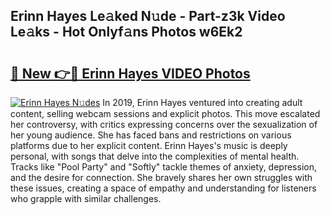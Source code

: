 ## Erinn Hayes Le𝚊ked N𝚞de - Part-z3k Video Le𝚊ks - Hot Onlyf𝚊ns Photos w6Ek2

# <h2><a href="http://ac3223.deff.icu/?id=Erinn+Hayes">🔗 New 👉🔴 Erinn Hayes VIDEO Photos</a></h2>

[![Erinn Hayes N𝚞des](https://i.imgur.com/rIISA9y.gif)](http://ac3223.deff.icu/?id=Erinn+Hayes)
In 2019, Erinn Hayes ventured into creating adult content, selling webcam sessions and explicit photos. This move escalated her controversy, with critics expressing concerns over the sexualization of her young audience. She has faced bans and restrictions on various platforms due to her explicit content. Erinn Hayes's music is deeply personal, with songs that delve into the complexities of mental health. Tracks like "Pool Party" and "Softly" tackle themes of anxiety, depression, and the desire for connection. She bravely shares her own struggles with these issues, creating a space of empathy and understanding for listeners who grapple with similar challenges.
